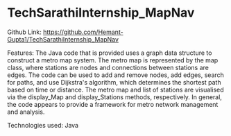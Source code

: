 # TechSarathiInternship_MapNav

Github Link: 
https://github.com/Hemant-Gupta1/TechSarathiInternship_MapNav

Features:
The Java code that is provided uses a graph data structure to construct a metro map system. 
The metro map is represented by the map class, where stations are nodes and connections between stations 
are edges. The code can be used to add and remove nodes, add edges, search for paths, and use Dijkstra's algorithm,
which determines the shortest path based on time or distance. The metro map and list of stations are visualised 
via the display_Map and display_Stations methods, respectively. In general, the code appears to provide a 
framework for metro network management and analysis.

Technologies used:
Java


